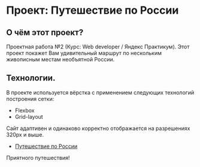 # Проект: Путешествие по России

## О чём этот проект?

Проектная работа №2 (Курс: Web developer / Яндекс Практикум).
Этот проект покажет Вам удивительный маршрут по нескольким живописным местам необъятной России.

## Технологии.

В проекте используется вёрстка с применением следующих технологий построения сетки:

- Flexbox
- Grid-layout

Сайт адаптивен и одинаково корректно отображается на разрешениях 320px и выше.

- [Путешествие по России](https://maxlivi1.github.io/russian-travel/)

Приятного путешествия!
